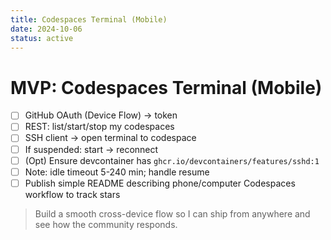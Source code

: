 ```yaml
---
title: Codespaces Terminal (Mobile)
date: 2024-10-06
status: active
---
```


# MVP: Codespaces Terminal (Mobile)
- [ ] GitHub OAuth (Device Flow) -> token
- [ ] REST: list/start/stop my codespaces
- [ ] SSH client -> open terminal to codespace
- [ ] If suspended: start -> reconnect
- [ ] (Opt) Ensure devcontainer has `ghcr.io/devcontainers/features/sshd:1`
- [ ] Note: idle timeout 5-240 min; handle resume
- [ ] Publish simple README describing phone/computer Codespaces workflow to track stars

> Build a smooth cross-device flow so I can ship from anywhere and see how the community responds.
